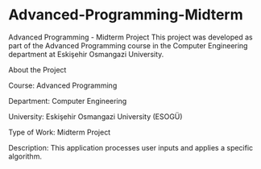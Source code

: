 # Advanced-Programming-Midterm
Advanced Programming - Midterm Project
This project was developed as part of the Advanced Programming course in the Computer Engineering department at Eskişehir Osmangazi University.

About the Project

Course: Advanced Programming

Department: Computer Engineering

University: Eskişehir Osmangazi University (ESOGÜ)

Type of Work: Midterm Project

Description: This application processes user inputs and applies a specific algorithm.
